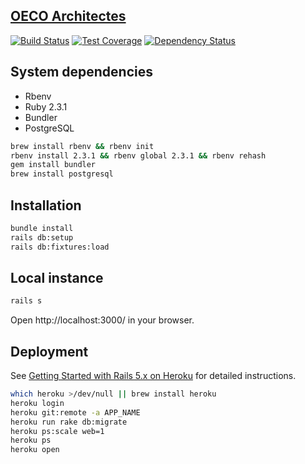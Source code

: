 [OECO Architectes](http://www.oeco-architectes.com/)
----------------------------------------------------

[![Build Status](https://img.shields.io/travis/oeco-architectes/oeco/master.svg)](https://travis-ci.org/oeco-architectes/oeco)
[![Test Coverage](https://img.shields.io/codecov/c/github/oeco-architectes/oeco/master.svg)](https://codecov.io/github/oeco-architectes/oeco?branch=master)
[![Dependency Status](http://img.shields.io/gemnasium/oeco-architectes/oeco.svg)](https://gemnasium.com/oeco-architectes/oeco)

System dependencies
-------------------

* Rbenv
* Ruby 2.3.1
* Bundler
* PostgreSQL

```sh
brew install rbenv && rbenv init
rbenv install 2.3.1 && rbenv global 2.3.1 && rbenv rehash
gem install bundler
brew install postgresql
```

Installation
------------

```sh
bundle install
rails db:setup
rails db:fixtures:load
```

Local instance
--------------

```sh
rails s
```

Open http://localhost:3000/ in your browser.

Deployment
----------

See [Getting Started with Rails 5.x on Heroku](https://devcenter.heroku.com/articles/getting-started-with-rails5)
for detailed instructions.

```sh
which heroku >/dev/null || brew install heroku
heroku login
heroku git:remote -a APP_NAME
heroku run rake db:migrate
heroku ps:scale web=1
heroku ps
heroku open
```

